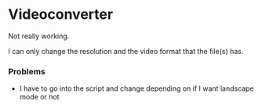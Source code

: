 # Videoconverter

Not really working.

I can only change the resolution and the video format that the file(s) has.

### Problems

- I have to go into the script and change depending on if I want landscape mode or not